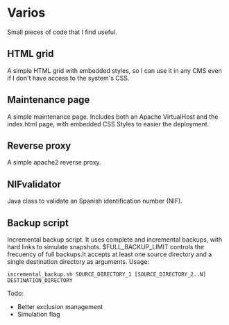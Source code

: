 Varios
=============

Small pieces of code that I find useful.

HTML grid
-------

A simple HTML grid with embedded styles, so I can use it in any CMS even if I don't have access to the system's CSS.

Maintenance page
-------

A simple maintenance page. Includes both an Apache VirtualHost and the index.html page, with embedded CSS Styles to easier the deployment.

Reverse proxy
-------

A simple apache2 reverse proxy.

NIFvalidator
-------
Java class to validate an Spanish identification number (NIF).

Backup script
-------

Incremental backup script. It uses complete and incremental backups, with 
hard links to simulate snapshots. $FULL_BACKUP_LIMIT controls the frecuency 
of full backups.It accepts at least one source directory and a single destination directory as arguments. Usage:

    incremental_backup.sh SOURCE_DIRECTORY_1 [SOURCE_DIRECTORY_2..N] DESTINATION_DIRECTORY

Todo:                                                                  
* Better exclusion management
* Simulation flag     
